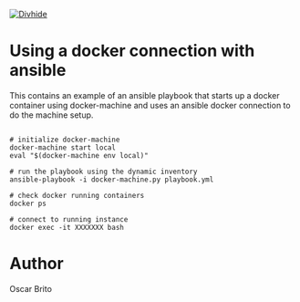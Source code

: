 
[![Divhide](http://blog.divhide.com/assets/images/divhide_128px.png)](http://divhide.com/)

# Using a docker connection with ansible

This contains an example of an ansible playbook that starts up a docker container using
docker-machine and uses an ansible docker connection to do the machine setup.

```

# initialize docker-machine
docker-machine start local
eval "$(docker-machine env local)"

# run the playbook using the dynamic inventory
ansible-playbook -i docker-machine.py playbook.yml

# check docker running containers
docker ps

# connect to running instance
docker exec -it XXXXXXX bash

```

# Author

Oscar Brito
